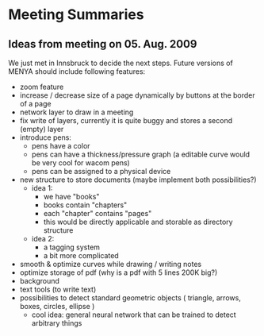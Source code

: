 # Meeting Summaries #

## Ideas from meeting on 05. Aug. 2009 ##

We just met in Innsbruck to decide the next steps. Future versions of MENYA should include following features:
  * zoom feature
  * increase / decrease size of a page dynamically by buttons at the border of a page
  * network layer to draw in a meeting
  * fix write of layers, currently it is quite buggy and stores a second (empty) layer
  * introduce pens:
    * pens have a color
    * pens can have a thickness/pressure graph (a editable curve would be very cool for wacom pens)
    * pens can be assigned to a physical device
  * new structure to store documents (maybe implement both possibilities?)
    * idea 1:
      * we have "books"
      * books contain "chapters"
      * each "chapter" contains "pages"
      * this would be directly applicable and storable as directory structure
    * idea 2:
      * a tagging system
      * a bit more complicated
  * smooth & optimize curves while drawing / writing notes
  * optimize storage of pdf (why is a pdf with 5 lines 200K big?)
  * background
  * text tools (to write text)
  * possibilities to detect standard geometric objects ( triangle, arrows, boxes, circles, ellipse )
    * cool idea: general neural network that can be trained to detect arbitrary things